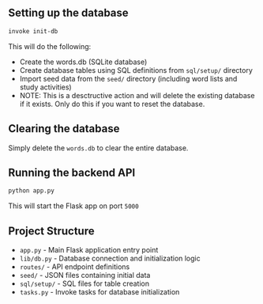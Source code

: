 ## Setting up the database

```sh
invoke init-db
```

This will do the following:
- Create the words.db (SQLite database)
- Create database tables using SQL definitions from `sql/setup/` directory
- Import seed data from the `seed/` directory (including word lists and study activities)
- NOTE: This is a desctructive action and will delete the existing database if it exists. Only do this if you want to reset the database.

## Clearing the database

Simply delete the `words.db` to clear the entire database.

## Running the backend API

```sh
python app.py 
```

This will start the Flask app on port `5000`

## Project Structure

- `app.py` - Main Flask application entry point
- `lib/db.py` - Database connection and initialization logic
- `routes/` - API endpoint definitions
- `seed/` - JSON files containing initial data
- `sql/setup/` - SQL files for table creation
- `tasks.py` - Invoke tasks for database initialization
